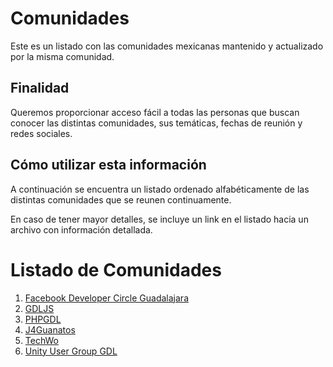 # Comunidades

Este es un listado con las comunidades mexicanas mantenido y actualizado por la
misma comunidad.

## Finalidad

Queremos proporcionar acceso fácil a todas las personas que buscan conocer las
distintas comunidades, sus temáticas, fechas de reunión y redes sociales.

## Cómo utilizar esta información

A continuación se encuentra un listado ordenado alfabéticamente de las distintas comunidades que se reunen continuamente.

En caso de tener mayor detalles, se incluye un link en el listado hacia un archivo con información detallada.

# Listado de Comunidades

1. [Facebook Developer Circle Guadalajara](perfiles/devcgdl.md)
1. [GDLJS](perfiles/gdljs.md) 
1. [PHPGDL](perfiles/phpgdl.md) 
1. [J4Guanatos](perfiles/j4guanatos.md)
1. [TechWo](perfiles/techwo.md)
1. [Unity User Group GDL](perfiles/unitygdl.md)

